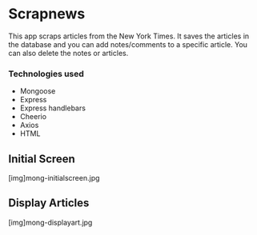 # Scrapnews

This app scraps articles from the New York Times. It saves the articles in the database and you can add notes/comments to a specific article. You can also delete the notes or articles.

### Technologies used

- Mongoose
- Express
- Express handlebars
- Cheerio
- Axios
- HTML

## Initial Screen

[img]mong-initialscreen.jpg

## Display Articles

[img]mong-displayart.jpg

